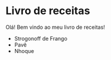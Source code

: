 # Livro de receitas

Olá! Bem vindo ao meu livro de receitas!

- Strogonoff de Frango
- Pavê
- Nhoque

